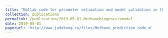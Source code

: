 ```yaml
---
title: "Matlab code for parameter estimation and model validation in the paper: Second-generation stoichiometric mathematical model to predict methane emissions from oil sands tailings "
collection: publications
permalink: /publication/2019-05-01-Methanebiogenesismodel
date: 2019-05-01
paperurl: 'http://www.judekong.ca/files/Methane_prediction_code.m'
---
```



